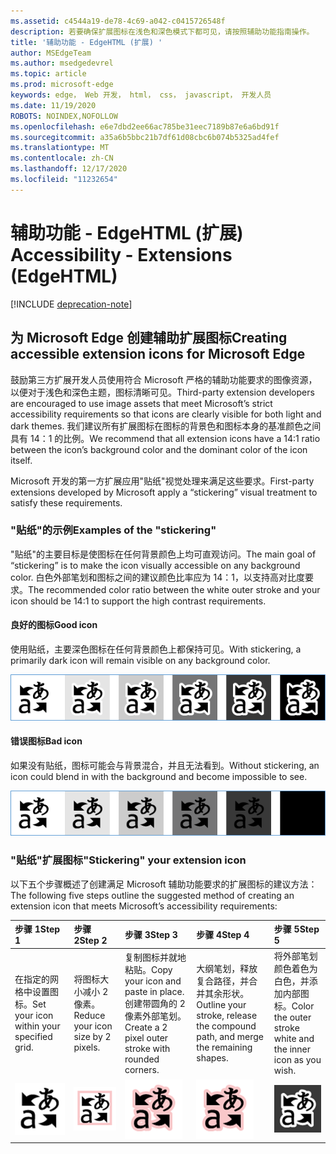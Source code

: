 ```yaml
---
ms.assetid: c4544a19-de78-4c69-a042-c0415726548f
description: 若要确保扩展图标在浅色和深色模式下都可见，请按照辅助功能指南操作。
title: '辅助功能 - EdgeHTML (扩展) '
author: MSEdgeTeam
ms.author: msedgedevrel
ms.topic: article
ms.prod: microsoft-edge
keywords: edge， Web 开发， html， css， javascript， 开发人员
ms.date: 11/19/2020
ROBOTS: NOINDEX,NOFOLLOW
ms.openlocfilehash: e6e7dbd2ee66ac785be31eec7189b87e6a6bd91f
ms.sourcegitcommit: a35a6b5bbc21b7df61d08cbc6b074b5325ad4fef
ms.translationtype: MT
ms.contentlocale: zh-CN
ms.lasthandoff: 12/17/2020
ms.locfileid: "11232654"
---
```

# <span data-ttu-id="4a742-104">辅助功能 - EdgeHTML (扩展) </span><span class="sxs-lookup"><span data-stu-id="4a742-104">Accessibility - Extensions (EdgeHTML)</span></span>  

[!INCLUDE [deprecation-note](../includes/deprecation-note.md)]  

## <span data-ttu-id="4a742-105">为 Microsoft Edge 创建辅助扩展图标</span><span class="sxs-lookup"><span data-stu-id="4a742-105">Creating accessible extension icons for Microsoft Edge</span></span>

<span data-ttu-id="4a742-106">鼓励第三方扩展开发人员使用符合 Microsoft 严格的辅助功能要求的图像资源，以便对于浅色和深色主题，图标清晰可见。</span><span class="sxs-lookup"><span data-stu-id="4a742-106">Third-party extension developers are encouraged to use image assets that meet Microsoft’s strict accessibility requirements so that icons are clearly visible for both light and dark themes.</span></span> <span data-ttu-id="4a742-107">我们建议所有扩展图标在图标的背景色和图标本身的基准颜色之间具有 14：1 的比例。</span><span class="sxs-lookup"><span data-stu-id="4a742-107">We recommend that all extension icons have a 14:1 ratio between the icon’s background color and the dominant color of the icon itself.</span></span>


<span data-ttu-id="4a742-108">Microsoft 开发的第一方扩展应用"贴纸"视觉处理来满足这些要求。</span><span class="sxs-lookup"><span data-stu-id="4a742-108">First-party extensions developed by Microsoft apply a “stickering” visual treatment to satisfy these requirements.</span></span>

### <span data-ttu-id="4a742-109">"贴纸"的示例</span><span class="sxs-lookup"><span data-stu-id="4a742-109">Examples of the "stickering"</span></span>

<span data-ttu-id="4a742-110">"贴纸"的主要目标是使图标在任何背景颜色上均可直观访问。</span><span class="sxs-lookup"><span data-stu-id="4a742-110">The main goal of “stickering” is to make the icon visually accessible on any background color.</span></span> <span data-ttu-id="4a742-111">白色外部笔划和图标之间的建议颜色比率应为 14：1，以支持高对比度要求。</span><span class="sxs-lookup"><span data-stu-id="4a742-111">The recommended color ratio between the white outer stroke and your icon should be 14:1 to support the high contrast requirements.</span></span>

#### <span data-ttu-id="4a742-112">良好的图标</span><span class="sxs-lookup"><span data-stu-id="4a742-112">Good icon</span></span>
<span data-ttu-id="4a742-113">使用贴纸，主要深色图标在任何背景颜色上都保持可见。</span><span class="sxs-lookup"><span data-stu-id="4a742-113">With stickering, a primarily dark icon will remain visible on any background color.</span></span>


![在任何背景颜色上可见的图标图像](./../media/accessibility-light-to-dark-good.png)

#### <span data-ttu-id="4a742-115">错误图标</span><span class="sxs-lookup"><span data-stu-id="4a742-115">Bad icon</span></span>
<span data-ttu-id="4a742-116">如果没有贴纸，图标可能会与背景混合，并且无法看到。</span><span class="sxs-lookup"><span data-stu-id="4a742-116">Without stickering, an icon could blend in with the background and become impossible to see.</span></span>


![混合为黑色背景的图标图像](./../media/accessibility-light-to-dark-bad.png)

### <span data-ttu-id="4a742-118">"贴纸"扩展图标</span><span class="sxs-lookup"><span data-stu-id="4a742-118">"Stickering" your extension icon</span></span>

<span data-ttu-id="4a742-119">以下五个步骤概述了创建满足 Microsoft 辅助功能要求的扩展图标的建议方法：</span><span class="sxs-lookup"><span data-stu-id="4a742-119">The following five steps outline the suggested method of creating an extension icon that meets Microsoft’s accessibility requirements:</span></span>


| <span data-ttu-id="4a742-120">步骤 1</span><span class="sxs-lookup"><span data-stu-id="4a742-120">Step 1</span></span>                                       | <span data-ttu-id="4a742-121">步骤 2</span><span class="sxs-lookup"><span data-stu-id="4a742-121">Step 2</span></span>                                       | <span data-ttu-id="4a742-122">步骤 3</span><span class="sxs-lookup"><span data-stu-id="4a742-122">Step 3</span></span>                                                                                 | <span data-ttu-id="4a742-123">步骤 4</span><span class="sxs-lookup"><span data-stu-id="4a742-123">Step 4</span></span>                                                                          | <span data-ttu-id="4a742-124">步骤 5</span><span class="sxs-lookup"><span data-stu-id="4a742-124">Step 5</span></span>                                                       |
|:---------------------------------------------|:---------------------------------------------|:---------------------------------------------------------------------------------------|:--------------------------------------------------------------------------------|:-------------------------------------------------------------|
| <span data-ttu-id="4a742-125">在指定的网格中设置图标。</span><span class="sxs-lookup"><span data-stu-id="4a742-125">Set your icon within your specified grid.</span></span>    | <span data-ttu-id="4a742-126">将图标大小减小 2 像素。</span><span class="sxs-lookup"><span data-stu-id="4a742-126">Reduce your icon size by 2 pixels.</span></span>           | <span data-ttu-id="4a742-127">复制图标并就地粘贴。</span><span class="sxs-lookup"><span data-stu-id="4a742-127">Copy your icon and paste in place.</span></span> <span data-ttu-id="4a742-128">创建带圆角的 2 像素外部笔划。</span><span class="sxs-lookup"><span data-stu-id="4a742-128">Create a 2 pixel outer stroke with rounded corners.</span></span> | <span data-ttu-id="4a742-129">大纲笔划，释放复合路径，并合并其余形状。</span><span class="sxs-lookup"><span data-stu-id="4a742-129">Outline your stroke, release the compound path, and merge the remaining shapes.</span></span> | <span data-ttu-id="4a742-130">将外部笔划颜色着色为白色，并添加内部图标。</span><span class="sxs-lookup"><span data-stu-id="4a742-130">Color the outer stroke white and the inner icon as you wish.</span></span> |
| ![步骤 1](./../media/accessibility-step1.png) | ![步骤 2](./../media/accessibility-step2.png) | ![步骤 3](./../media/accessibility-step3.png)                                           | ![步骤 4](./../media/accessibility-step4.png)                                    | ![步骤 5](./../media/accessibility-step5.png)                 |


